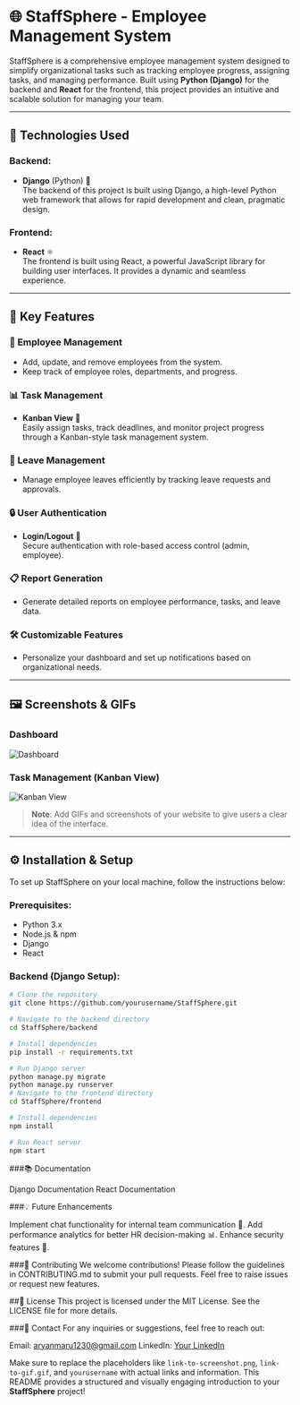 # 🌐 StaffSphere - Employee Management System

StaffSphere is a comprehensive employee management system designed to simplify organizational tasks such as tracking employee progress, assigning tasks, and managing performance. Built using **Python (Django)** for the backend and **React** for the frontend, this project provides an intuitive and scalable solution for managing your team.

---

## 🚀 Technologies Used

### Backend:
- **Django** (Python) 🐍  
  The backend of this project is built using Django, a high-level Python web framework that allows for rapid development and clean, pragmatic design.

### Frontend:
- **React** ⚛️  
  The frontend is built using React, a powerful JavaScript library for building user interfaces. It provides a dynamic and seamless experience.

---

## 🎯 Key Features

### 👥 Employee Management
- Add, update, and remove employees from the system.
- Keep track of employee roles, departments, and progress.

### 📊 Task Management
- **Kanban View** 📝  
  Easily assign tasks, track deadlines, and monitor project progress through a Kanban-style task management system.

### 📅 Leave Management
- Manage employee leaves efficiently by tracking leave requests and approvals.

### 🔒 User Authentication
- **Login/Logout** 🔑  
  Secure authentication with role-based access control (admin, employee).

### 📋 Report Generation
- Generate detailed reports on employee performance, tasks, and leave data.

### 🛠️ Customizable Features
- Personalize your dashboard and set up notifications based on organizational needs.

---

## 🖼️ Screenshots & GIFs

### Dashboard
![Dashboard](link-to-screenshot.png)

### Task Management (Kanban View)
![Kanban View](link-to-gif.gif)

> **Note**: Add GIFs and screenshots of your website to give users a clear idea of the interface.

---

## ⚙️ Installation & Setup

To set up StaffSphere on your local machine, follow the instructions below:

### Prerequisites:
- Python 3.x
- Node.js & npm
- Django
- React

### Backend (Django Setup):

```bash
# Clone the repository
git clone https://github.com/yourusername/StaffSphere.git

# Navigate to the backend directory
cd StaffSphere/backend

# Install dependencies
pip install -r requirements.txt

# Run Django server
python manage.py migrate
python manage.py runserver
# Navigate to the frontend directory
cd StaffSphere/frontend

# Install dependencies
npm install

# Run React server
npm start
```

###📚 Documentation

Django Documentation
React Documentation

###💡 Future Enhancements

Implement chat functionality for internal team communication 💬.
Add performance analytics for better HR decision-making 📊.
Enhance security features 🔐.

###🤝 Contributing
We welcome contributions! Please follow the guidelines in CONTRIBUTING.md to submit your pull requests. Feel free to raise issues or request new features.

##🏅 License
This project is licensed under the MIT License. See the LICENSE file for more details.

###📧 Contact
For any inquiries or suggestions, feel free to reach out:

Email: aryanmaru1230@gmail.com
LinkedIn: [Your LinkedIn](https://www.linkedin.com/in/aryan-maru-59372424a/)


Make sure to replace the placeholders like `link-to-screenshot.png`, `link-to-gif.gif`, and `yourusername` with actual links and information. This README provides a structured and visually engaging introduction to your **StaffSphere** project!
